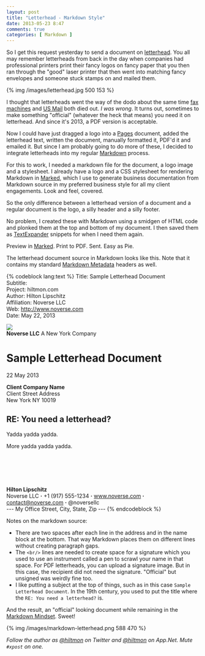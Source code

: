 ```yaml
---
layout: post
title: "Letterhead - Markdown Style"
date: 2013-05-23 8:47
comments: true
categories: [ Markdown ]
---
```


So I get this request yesterday to send a document on [letterhead][letterhead]. You all may remember letterheads from back in the day when companies had professional printers print their fancy logos on fancy paper that you then ran through the "good" laser printer that then went into matching fancy envelopes and someone stuck stamps on and mailed them.

{% img /images/letterhead.jpg 500 153 %}

I thought that letterheads went the way of the dodo about the same time [fax machines][fax] and [US Mail][usps] both died out. *I was wrong*. It turns out, sometimes to make something "official" <span class="light">(whatever the heck that means)</span> you need it on letterhead. And since it's 2013, a PDF version is acceptable.

Now I could have just dragged a logo into a [Pages][pages] document, added the letterhead text, written the document, manually formatted it, PDF'd it and emailed it. But since I am probably going to do more of these, I decided to integrate letterheads into my regular [Markdown][markdown] process.

For this to work, I needed a markdown file for the document, a logo image and a stylesheet. I already have a logo and a CSS stylesheet for rendering Markdown in [Marked][marked], which I use to generate business documentation from Markdown source in my preferred business style for all my client engagements. Look and feel, covered.

So the only difference between a letterhead version of a document and a regular document is the logo, a  silly header and a silly footer.

No problem, I created these with Markdown using a smidgen of HTML code and plonked them at the top and bottom of my document. I then saved them as [TextExpander][textexpander] snippets for when I need them again.

Preview in [Marked][marked]. Print to PDF. Sent. Easy as Pie.

The letterhead document source in Markdown looks like this. Note that it contains my standard [Markdown Metadata][metadata] headers as well.

{% codeblock lang:text %}
Title:          Sample Letterhead Document  
Subtitle:         
Project:        hiltmon.com   
Author:         Hilton Lipschitz  
Affiliation:    Noverse LLC  
Web:            http://www.noverse.com  
Date:           May 22, 2013  

![](noverse-logo-160-40.png)  
**Noverse LLC**  <span class="light">A New York Company</span>

# Sample Letterhead Document22 May 2013  **Client Company Name**  Client Street Address  New York NY 10019  ## RE: You need a letterhead?

Yadda yadda yadda.

More yadda yadda yadda.

<br/>
<br/>
<br/>
<br/>

**Hilton Lipschitz**  Noverse LLC
<span class="light"> **&middot;** +1 (917) 555-1234 **&middot;** www.noverse.com **&middot;** contact@noverse.com **&middot;** @noversellc</span>  
<span class="light">--- My Office Street, City, State, Zip ---</span>
{% endcodeblock %}

Notes on the markdown source:

* There are two spaces after each line in the address and in the name block at the bottom. That way Markdown places them on different lines without creating paragraph gaps.
* The `<br/>` lines are needed to create space for a signature which you used to use an instrument called a pen to scrawl your name in that space. For PDF letterheads, you can upload a signature image. But in this case, the recipient did not need the signature. "Official" but unsigned was weirdly fine too.
* I like putting a subject at the top of things, such as in this case `Sample Letterhead Document`. In the 19th century, you used to put the title where the `RE: You need a letterhead?` is.

And the result, an "official" looking document while remaining in the [Markdown Mindset][mindset]. Sweet!

{% img /images/markdown-letterhead.png 588 470 %}

*Follow the author as [@hiltmon](https://twitter.com/hiltmon) on Twitter and [@hiltmon](http://alpha.app.net/hiltmon) on App.Net. Mute `#xpost` on one.*

[letterhead]: http://en.wikipedia.org/wiki/Letterhead
[fax]: http://en.wikipedia.org/wiki/Fax
[usps]: http://en.wikipedia.org/wiki/United_States_Postal_Service
[pages]: https://itunes.apple.com/us/app/pages/id409201541?mt=12&uo=4&at=10l894
[markdown]: http://daringfireball.net/projects/markdown/
[marked]: https://itunes.apple.com/us/app/marked/id448925439?mt=12&uo=4&at=10l894
[textexpander]: https://itunes.apple.com/us/app/textexpander-for-mac/id405274824?mt=12&uo=4&at=10l894
[metadata]: https://hiltmon.com/blog/2012/06/18/markdown-metadata/
[mindset]: https://hiltmon.com/blog/2012/02/20/the-markdown-mindset/
